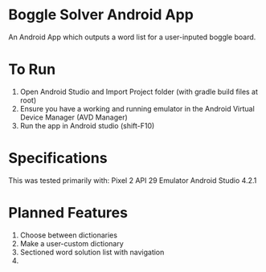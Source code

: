 # Boggle Solver Android App
An Android App which outputs a word list for a user-inputed boggle board.

# To Run
1. Open Android Studio and Import Project folder (with gradle build files at root)
2. Ensure you have a working and running emulator in the Android Virtual Device Manager (AVD Manager)
3. Run the app in Android studio (shift-F10)

# Specifications

This was tested primarily with:
Pixel 2 API 29 Emulator
Android Studio 4.2.1

# Planned Features
1. Choose between dictionaries
2. Make a user-custom dictionary
3. Sectioned word solution list with navigation
4. 
